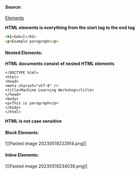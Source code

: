 #### Source:
[Elements](https://www.w3schools.com/html/html_elements.asp)

**HTML elements is everything from the start tag to the end tag**

```HTML
<h1>Gokul</h1>
<p>Example paragraph</p>
```

#### Nested Elements:

**HTML documents consist of nested HTML elements**

```
<!DOCTYPE html>
<html>
<head>
<meta charset="utf-8" />  
<title>Machine Learning Workshop</title> 
</head>
<body>
<p>This is paragraph</p>
</body>
</html>
```

**HTML is not case sensitive**

#### Block Elements:

![[Pasted image 20230519233914.png]]


#### Inline Elements:

![[Pasted image 20230519234039.png]]

